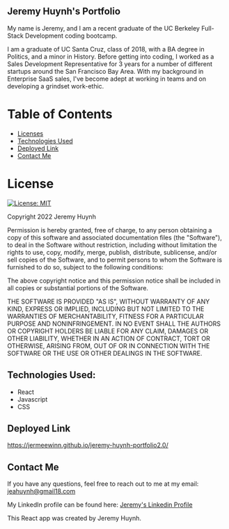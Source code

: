 ## Jeremy Huynh's Portfolio

My name is Jeremy, and I am a recent graduate of the UC Berkeley Full-Stack Development coding bootcamp. 

I am a graduate of UC Santa Cruz, class of 2018, with a BA degree in Politics, and a minor in History. Before getting into coding, I worked as a Sales Development Representative for 3 years for a number of different startups around the San Francisco Bay Area. With my background in Enterprise SaaS sales, I've become adept at working in teams and on developing a grindset work-ethic.

# Table of Contents

- [Licenses](#licenses)
- [Technologies Used](#technologies_used)
- [Deployed Link](#deployed_link)
- [Contact Me](#contact_me)

# License

[![License: MIT](https://img.shields.io/badge/License-MIT-yellow.svg)](https://opensource.org/licenses/MIT)

Copyright 2022 Jeremy Huynh

Permission is hereby granted, free of charge, to any person obtaining a copy of this software and associated documentation files (the "Software"), to deal in the Software without restriction, including without limitation the rights to use, copy, modify, merge, publish, distribute, sublicense, and/or sell copies of the Software, and to permit persons to whom the Software is furnished to do so, subject to the following conditions:

The above copyright notice and this permission notice shall be included in all copies or substantial portions of the Software.

THE SOFTWARE IS PROVIDED "AS IS", WITHOUT WARRANTY OF ANY KIND, EXPRESS OR IMPLIED, INCLUDING BUT NOT LIMITED TO THE WARRANTIES OF MERCHANTABILITY, FITNESS FOR A PARTICULAR PURPOSE AND NONINFRINGEMENT. IN NO EVENT SHALL THE AUTHORS OR COPYRIGHT HOLDERS BE LIABLE FOR ANY CLAIM, DAMAGES OR OTHER LIABILITY, WHETHER IN AN ACTION OF CONTRACT, TORT OR OTHERWISE, ARISING FROM, OUT OF OR IN CONNECTION WITH THE SOFTWARE OR THE USE OR OTHER DEALINGS IN THE SOFTWARE.

## Technologies Used:
- React
- Javascript
- CSS

## Deployed Link
https://jermeewinn.github.io/jeremy-huynh-portfolio2.0/


## Contact Me

If you have any questions, feel free to reach out to me at my email: [jeahuynh@gmail18.com](#jeahuynh18@gmail.com)

My LinkedIn profile can be found here:
[Jeremy's Linkedin Profile](https://www.linkedin.com/in/jeremy-huynh/)

This React app was created by Jeremy Huynh.
